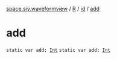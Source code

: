 [space.siy.waveformview](../../index.md) / [R](../index.md) / [id](index.md) / [add](./add.md)

# add

`static var add: `[`Int`](https://kotlinlang.org/api/latest/jvm/stdlib/kotlin/-int/index.html)
`static var add: `[`Int`](https://kotlinlang.org/api/latest/jvm/stdlib/kotlin/-int/index.html)